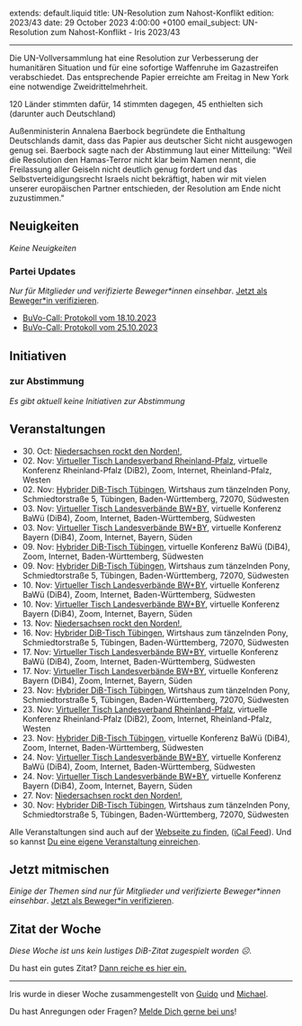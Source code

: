 
extends: default.liquid
title: UN-Resolution zum Nahost-Konflikt
edition: 2023/43
date: 29 October 2023 4:00:00 +0100
email_subject: UN-Resolution zum Nahost-Konflikt - Iris 2023/43

---
Die UN-Vollversammlung hat eine Resolution zur Verbesserung der humanitären Situation und für eine sofortige Waffenruhe im Gazastreifen verabschiedet. Das entsprechende Papier erreichte am Freitag in New York eine notwendige Zweidrittelmehrheit.

120 Länder stimmten dafür, 14 stimmten dagegen, 45 enthielten sich (darunter auch Deutschland)

Außenministerin Annalena Baerbock begründete die Enthaltung Deutschlands damit, dass das Papier aus deutscher Sicht nicht ausgewogen genug sei. Baerbock sagte nach der Abstimmung laut einer Mitteilung:
"Weil die Resolution den Hamas-Terror nicht klar beim Namen nennt, die Freilassung aller Geiseln nicht deutlich genug fordert und das Selbstverteidigungsrecht Israels nicht bekräftigt, haben wir mit vielen unserer europäischen Partner entschieden, der Resolution am Ende nicht zuzustimmen."

## Neuigkeiten

_Keine Neuigkeiten_

### Partei Updates

_Nur für Mitglieder und verifizierte Beweger\*innen einsehbar_. [Jetzt als Beweger\*in verifizieren](https://dib.de/bewegerin-werden/).

 - [BuVo-Call: Protokoll vom 18.10.2023](https://marktplatz.dib.de/t/buvo-call-protokoll-vom-18-10-2023/40130)
 - [BuVo-Call: Protokoll vom 25.10.2023](https://marktplatz.dib.de/t/buvo-call-protokoll-vom-25-10-2023/40133)

## Initiativen

### zur Abstimmung
_Es gibt aktuell keine Initiativen zur Abstimmung_

## Veranstaltungen

 - 30.&nbsp;Oct: [Niedersachsen rockt den Norden!](https://dib.de/events/niedersachsen-call-2023-10-30/), 
 - 02.&nbsp;Nov: [Virtueller Tisch Landesverband Rheinland-Pfalz](https://dib.de/events/virtueller-tisch-landesverband-rheinland-pfalz-2023-11-02/), virtuelle Konferenz Rheinland-Pfalz (DiB2), Zoom, Internet, Rheinland-Pfalz, Westen
 - 02.&nbsp;Nov: [Hybrider DiB-Tisch Tübingen](https://dib.de/events/hybrider-dib-tisch-tuebingen-2023-11-02/), Wirtshaus zum tänzelnden Pony, Schmiedtorstraße 5, Tübingen, Baden-Württemberg, 72070, Südwesten
 - 03.&nbsp;Nov: [Virtueller Tisch Landesverbände BW+BY](https://dib.de/events/virtueller-tisch-landesverbaende-bwby-3-2023-11-03/), virtuelle Konferenz BaWü (DiB4), Zoom, Internet, Baden-Württemberg, Südwesten
 - 03.&nbsp;Nov: [Virtueller Tisch Landesverbände BW+BY](https://dib.de/events/virtueller-tisch-landesverbaende-bwby-2-2023-11-03/), virtuelle Konferenz Bayern (DiB4), Zoom, Internet, Bayern, Süden
 - 09.&nbsp;Nov: [Hybrider DiB-Tisch Tübingen](https://dib.de/events/virtueller-tisch-tuebingen-2023-11-09/), virtuelle Konferenz BaWü (DiB4), Zoom, Internet, Baden-Württemberg, Südwesten
 - 09.&nbsp;Nov: [Hybrider DiB-Tisch Tübingen](https://dib.de/events/hybrider-dib-tisch-tuebingen-2023-11-09/), Wirtshaus zum tänzelnden Pony, Schmiedtorstraße 5, Tübingen, Baden-Württemberg, 72070, Südwesten
 - 10.&nbsp;Nov: [Virtueller Tisch Landesverbände BW+BY](https://dib.de/events/virtueller-tisch-landesverbaende-bwby-3-2023-11-10/), virtuelle Konferenz BaWü (DiB4), Zoom, Internet, Baden-Württemberg, Südwesten
 - 10.&nbsp;Nov: [Virtueller Tisch Landesverbände BW+BY](https://dib.de/events/virtueller-tisch-landesverbaende-bwby-2-2023-11-10/), virtuelle Konferenz Bayern (DiB4), Zoom, Internet, Bayern, Süden
 - 13.&nbsp;Nov: [Niedersachsen rockt den Norden!](https://dib.de/events/niedersachsen-call-2023-11-13/), 
 - 16.&nbsp;Nov: [Hybrider DiB-Tisch Tübingen](https://dib.de/events/hybrider-dib-tisch-tuebingen-2023-11-16/), Wirtshaus zum tänzelnden Pony, Schmiedtorstraße 5, Tübingen, Baden-Württemberg, 72070, Südwesten
 - 17.&nbsp;Nov: [Virtueller Tisch Landesverbände BW+BY](https://dib.de/events/virtueller-tisch-landesverbaende-bwby-3-2023-11-17/), virtuelle Konferenz BaWü (DiB4), Zoom, Internet, Baden-Württemberg, Südwesten
 - 17.&nbsp;Nov: [Virtueller Tisch Landesverbände BW+BY](https://dib.de/events/virtueller-tisch-landesverbaende-bwby-2-2023-11-17/), virtuelle Konferenz Bayern (DiB4), Zoom, Internet, Bayern, Süden
 - 23.&nbsp;Nov: [Hybrider DiB-Tisch Tübingen](https://dib.de/events/hybrider-dib-tisch-tuebingen-2023-11-23/), Wirtshaus zum tänzelnden Pony, Schmiedtorstraße 5, Tübingen, Baden-Württemberg, 72070, Südwesten
 - 23.&nbsp;Nov: [Virtueller Tisch Landesverband Rheinland-Pfalz](https://dib.de/events/virtueller-tisch-landesverband-rheinland-pfalz-2023-11-23/), virtuelle Konferenz Rheinland-Pfalz (DiB2), Zoom, Internet, Rheinland-Pfalz, Westen
 - 23.&nbsp;Nov: [Hybrider DiB-Tisch Tübingen](https://dib.de/events/virtueller-tisch-tuebingen-2023-11-23/), virtuelle Konferenz BaWü (DiB4), Zoom, Internet, Baden-Württemberg, Südwesten
 - 24.&nbsp;Nov: [Virtueller Tisch Landesverbände BW+BY](https://dib.de/events/virtueller-tisch-landesverbaende-bwby-3-2023-11-24/), virtuelle Konferenz BaWü (DiB4), Zoom, Internet, Baden-Württemberg, Südwesten
 - 24.&nbsp;Nov: [Virtueller Tisch Landesverbände BW+BY](https://dib.de/events/virtueller-tisch-landesverbaende-bwby-2-2023-11-24/), virtuelle Konferenz Bayern (DiB4), Zoom, Internet, Bayern, Süden
 - 27.&nbsp;Nov: [Niedersachsen rockt den Norden!](https://dib.de/events/niedersachsen-call-2023-11-27/), 
 - 30.&nbsp;Nov: [Hybrider DiB-Tisch Tübingen](https://dib.de/events/hybrider-dib-tisch-tuebingen-2023-11-30/), Wirtshaus zum tänzelnden Pony, Schmiedtorstraße 5, Tübingen, Baden-Württemberg, 72070, Südwesten


Alle Veranstaltungen sind auch auf der [Webseite zu finden](https://dib.de/veranstaltungen/), ([iCal Feed](https://dib.de/?ical=1)). Und so kannst [Du eine eigene Veranstaltung einreichen](https://marktplatz.dib.de/t/eine-veranstaltung-auf-der-webseite-einreichen/21379).

## Jetzt mitmischen

_Einige der Themen sind nur für Mitglieder und verifizierte Beweger\*innen einsehbar_. [Jetzt als Beweger\*in verifizieren](https://dib.de/bewegerin-werden/).


## Zitat der Woche
_Diese Woche ist uns kein lustiges DiB-Zitat zugespielt worden ☹._

Du hast ein gutes Zitat? [Dann reiche es hier ein.](https://marktplatz.dib.de/t/fortsetzung-lustige-dib-zitate/24431)


---

Iris wurde in dieser Woche zusammengestellt von [Guido](https://marktplatz.dib.de/u/Guido/) und [Michael](https://marktplatz.dib.de/u/MichaelVoss/).

Du hast Anregungen oder Fragen? [Melde Dich gerne bei uns](https://marktplatz.dib.de/t/neu-iris-die-woechtliche-zusammenfasssung-zum-sonntagsbrunch/10990)!

